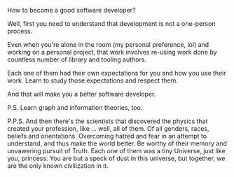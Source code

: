 How to become a good software developer? 

Well, first you need to understand that development is not a one-person process. 

Even when you're alone in the room (my personal preference, lol) and working on a personal project, that work involves re-using work done by countless number of library and tooling authors. 

Each one of them had their own expectations for you and how you use their work. Learn to study those expectations and respect them. 

And that will make you a better software developer.

P.S. Learn graph and information theories, too.

P.P.S. And then there's the scientists that discovered the physics that created your profession, like ... well, all of them. Of all genders, races, beliefs and orientations. Overcoming hatred and fear in an attempt to understand, and thus make the world better. Be worthy of their memory and unvawering pursuit of Truth. Each one of them was a tiny Universe, just like you, princess. You are but a speck of dust in this universe, but together, we are the only known civilization in it.
